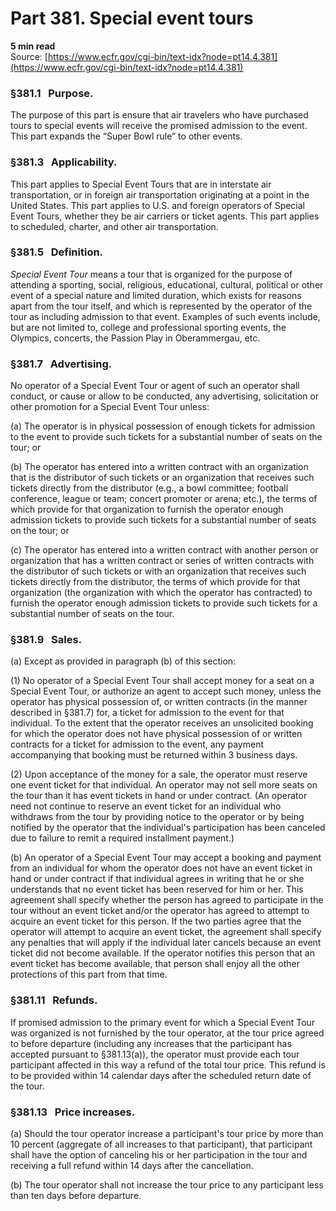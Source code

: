 # Part 381. Special event tours
**5 min read**  
Source: [https://www.ecfr.gov/cgi-bin/text-idx?node=pt14.4.381](https://www.ecfr.gov/cgi-bin/text-idx?node=pt14.4.381)

<div>

### §381.1   Purpose.

The purpose of this part is ensure that air travelers who have purchased tours to special events will receive the promised admission to the event. This part expands the “Super Bowl rule” to other events.

### §381.3   Applicability.

This part applies to Special Event Tours that are in interstate air transportation, or in foreign air transportation originating at a point in the United States. This part applies to U.S. and foreign operators of Special Event Tours, whether they be air carriers or ticket agents. This part applies to scheduled, charter, and other air transportation.

### §381.5   Definition.

*Special Event Tour* means a tour that is organized for the purpose of attending a sporting, social, religious, educational, cultural, political or other event of a special nature and limited duration, which exists for reasons apart from the tour itself, and which is represented by the operator of the tour as including admission to that event. Examples of such events include, but are not limited to, college and professional sporting events, the Olympics, concerts, the Passion Play in Oberammergau, etc.

### §381.7   Advertising.

No operator of a Special Event Tour or agent of such an operator shall conduct, or cause or allow to be conducted, any advertising, solicitation or other promotion for a Special Event Tour unless:

\(a\) The operator is in physical possession of enough tickets for admission to the event to provide such tickets for a substantial number of seats on the tour; or

\(b\) The operator has entered into a written contract with an organization that is the distributor of such tickets or an organization that receives such tickets directly from the distributor (e.g., a bowl committee; football conference, league or team; concert promoter or arena; etc.), the terms of which provide for that organization to furnish the operator enough admission tickets to provide such tickets for a substantial number of seats on the tour; or

\(c\) The operator has entered into a written contract with another person or organization that has a written contract or series of written contracts with the distributor of such tickets or with an organization that receives such tickets directly from the distributor, the terms of which provide for that organization (the organization with which the operator has contracted) to furnish the operator enough admission tickets to provide such tickets for a substantial number of seats on the tour.

### §381.9   Sales.

\(a\) Except as provided in paragraph (b) of this section:

\(1\) No operator of a Special Event Tour shall accept money for a seat on a Special Event Tour, or authorize an agent to accept such money, unless the operator has physical possession of, or written contracts (in the manner described in §381.7) for, a ticket for admission to the event for that individual. To the extent that the operator receives an unsolicited booking for which the operator does not have physical possession of or written contracts for a ticket for admission to the event, any payment accompanying that booking must be returned within 3 business days.

\(2\) Upon acceptance of the money for a sale, the operator must reserve one event ticket for that individual. An operator may not sell more seats on the tour than it has event tickets in hand or under contract. (An operator need not continue to reserve an event ticket for an individual who withdraws from the tour by providing notice to the operator or by being notified by the operator that the individual's participation has been canceled due to failure to remit a required installment payment.)

\(b\) An operator of a Special Event Tour may accept a booking and payment from an individual for whom the operator does not have an event ticket in hand or under contract if that individual agrees in writing that he or she understands that no event ticket has been reserved for him or her. This agreement shall specify whether the person has agreed to participate in the tour without an event ticket and/or the operator has agreed to attempt to acquire an event ticket for this person. If the two parties agree that the operator will attempt to acquire an event ticket, the agreement shall specify any penalties that will apply if the individual later cancels because an event ticket did not become available. If the operator notifies this person that an event ticket has become available, that person shall enjoy all the other protections of this part from that time.

### §381.11   Refunds.

If promised admission to the primary event for which a Special Event Tour was organized is not furnished by the tour operator, at the tour price agreed to before departure (including any increases that the participant has accepted pursuant to §381.13(a)), the operator must provide each tour participant affected in this way a refund of the total tour price. This refund is to be provided within 14 calendar days after the scheduled return date of the tour.

### §381.13   Price increases.

\(a\) Should the tour operator increase a participant's tour price by more than 10 percent (aggregate of all increases to that participant), that participant shall have the option of canceling his or her participation in the tour and receiving a full refund within 14 days after the cancellation.

\(b\) The tour operator shall not increase the tour price to any participant less than ten days before departure.

</div>
